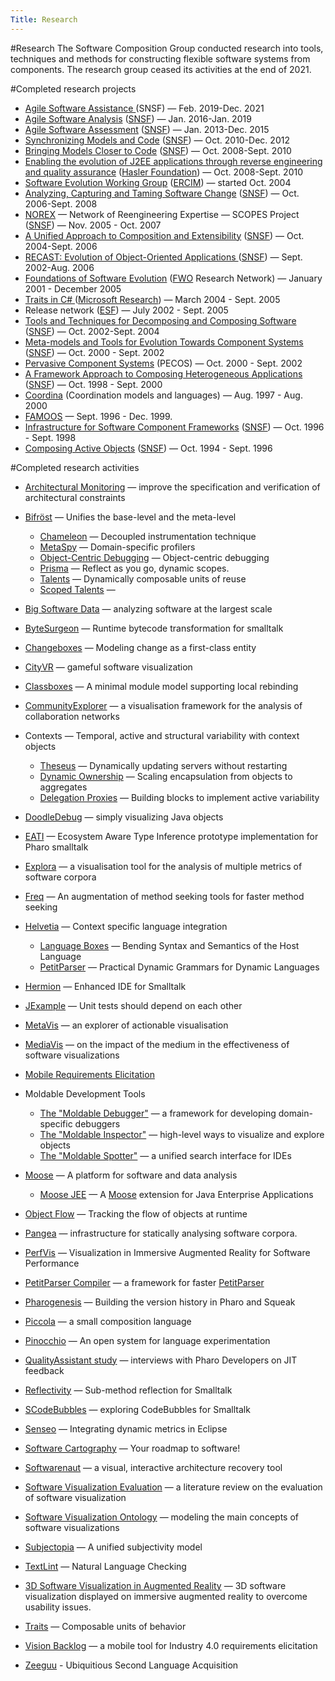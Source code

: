 ```yaml
---
Title: Research
---
```

#Research
The Software Composition Group conducted research into tools, techniques and methods for constructing flexible software systems from components.
The research group ceased its activities at the end of 2021.


#Completed research projects

- [Agile Software Assistance						](%base_url%/research/snf19) (SNSF) &mdash; Feb. 2019-Dec. 2021
- [Agile Software Analysis](%base_url%/research/snf16) ([SNSF](http://p3.snf.ch/Project-162352)) &mdash; Jan. 2016-Jan. 2019
- [Agile Software Assessment](%base_url%/research/snf13) ([SNSF](http://p3.snf.ch/Project-144126)) &mdash; Jan. 2013-Dec. 2015
- [Synchronizing Models and Code](%base_url%/research/snf10) ([SNSF](http://p3.snf.ch/Project-131827)) &mdash; Oct. 2010-Dec. 2012
- [Bringing Models Closer to Code](%base_url%/research/snf08) ([SNSF](http://p3.snf.ch/Project-121594)) &mdash; Oct. 2008-Sept. 2010
- [Enabling the evolution of J2EE applications through reverse engineering and quality assurance](%base_url%/research/hasler07) ([Hasler Foundation](http://www.haslerstiftung.ch/)) &mdash; Oct. 2008-Sept. 2010
- [Software Evolution Working Group](http://wiki.ercim.eu/wg/SoftwareEvolution/index.php/Main_Page) ([ERCIM](http://www.ercim.org/activity/workgroup.html)) &mdash; started Oct. 2004
- [Analyzing, Capturing and Taming Software Change](%base_url%/research/snf06) ([SNSF](http://p3.snf.ch/Project-113342)) &mdash; Oct. 2006-Sept. 2008
- [NOREX](%base_url%/research/norex) &mdash; Network of Reengineering Expertise &mdash; SCOPES Project ([SNSF](http://p3.snf.ch/Project-110997)) &mdash; Nov. 2005 - Oct. 2007
- [A Unified Approach to Composition and Extensibility](%base_url%/research/snf04) ([SNSF](http://p3.snf.ch/Project-105091)) &mdash; Oct. 2004-Sept. 2006
- [RECAST: Evolution of Object-Oriented Applications ](%base_url%/research/recast)([SNSF](http://p3.snf.ch/project-66077)) &mdash; Sept. 2002-Aug. 2006
- [ Foundations of Software Evolution](http://prog.vub.ac.be/FFSE/network.html) ([FWO](http://sun.fwo.be/page1en.php?lang=en) Research Network) &mdash; January 2001 - December 2005
- [Traits in C# ](%base_url%/research/rotor)([Microsoft Research](http://research.microsoft.com/)) &mdash; March 2004 - Sept. 2005
- Release network ([ESF](http://www.esf.org/)) &mdash; July 2002 - Sept. 2005
- [Tools and Techniques for Decomposing and Composing Software ](%base_url%/research/snf02) ([SNSF](http://p3.snf.ch/Project-67855)) &mdash; Oct. 2002-Sept. 2004
- [Meta-models and Tools for Evolution Towards Component Systems](%base_url%/research/snf00) ([SNSF](http://p3.snf.ch/Project-61655)) &mdash; Oct. 2000 - Sept. 2002
- [Pervasive Component Systems](/archive/pecos) (PECOS) &mdash; Oct. 2000 - Sept. 2002
- [ A Framework Approach to Composing Heterogeneous Applications](%base_url%/research/snf98) ([SNSF](http://p3.snf.ch/Project-53711)) &mdash; Oct. 1998 - Sept. 2000
- [Coordina](%base_url%/research/coordina) (Coordination models and languages) &mdash; Aug. 1997 - Aug. 2000
- [FAMOOS](/archive/famoos) &mdash; Sept. 1996 - Dec. 1999.
-  [Infrastructure for Software Component Frameworks](%base_url%/research/snf96) ([SNSF](http://p3.snf.ch/Project-46947)) &mdash; Oct. 1996 - Sept. 1998
- [Composing Active Objects](%base_url%/research/snf94) ([SNSF](http://p3.snf.ch/Project-40610)) &mdash; Oct. 1994 - Sept. 1996

#Completed research activities


-  [Architectural Monitoring](%base_url%/research/arch-constr) &mdash; improve the specification and verification of architectural constraints
- [Bifröst](%base_url%/research/bifrost) &mdash; Unifies the base-level and the meta-level
	- [Chameleon](%base_url%/research/bifrost/chameleon) &mdash; Decoupled instrumentation technique
	- [MetaSpy](%base_url%/research/bifrost/metaspy) &mdash; Domain-specific profilers
	- [Object-Centric Debugging](%base_url%/research/bifrost/OCD) &mdash; Object-centric debugging
	- [Prisma](%base_url%/research/bifrost/prisma) &mdash; Reflect as you go, dynamic scopes.
	- [Talents](%base_url%/research/bifrost/talents) &mdash; Dynamically composable units of reuse
	- [Scoped Talents](%base_url%/research/bifrost/scopedtalents) &mdash;

- [Big Software Data](%base_url%/research/bigsoftwaredata) &mdash; analyzing software at the largest scale
- [ByteSurgeon](%base_url%/research/bytesurgeon) &mdash; Runtime bytecode transformation for smalltalk
- [Changeboxes](%base_url%/research/snf06) &mdash; Modeling change as a first-class entity
-  [CityVR](%base_url%/research/cityvr) &mdash; gameful software visualization
- [Classboxes](%base_url%/research/classboxes) &mdash; A minimal module model supporting local rebinding
-  [CommunityExplorer](%base_url%/research/CommunityExplorer) &mdash; a visualisation framework for the analysis of collaboration networks
-  Contexts &mdash; Temporal, active and structural variability with context objects
	- [Theseus](%base_url%/research/Theseus) &mdash; Dynamically updating servers without restarting
	- [Dynamic Ownership](%base_url%/research/DynamicOwnership) &mdash; Scaling encapsulation from objects to aggregates
	- [Delegation Proxies](%base_url%/research/DelegationProxies) &mdash; Building blocks to implement active variability

- [DoodleDebug](%base_url%/wiki/projects/DoodleDebug) &mdash; simply visualizing Java objects
- [EATI](/research/eati) &mdash; Ecosystem Aware Type Inference prototype implementation for Pharo smalltalk
-  [Explora](%base_url%/research/explora) &mdash; a visualisation tool for the analysis of multiple metrics of software corpora
- [Freq](/research/Freq) &mdash; An augmentation of method seeking tools for faster method seeking
- [Helvetia](%base_url%/research/helvetia) &mdash; Context specific language integration
	- [Language Boxes](%base_url%/research/helvetia/languageboxes) &mdash; Bending Syntax and Semantics of the Host Language
	- [PetitParser](%base_url%/research/helvetia/petitparser) &mdash; Practical Dynamic Grammars for Dynamic Languages

- [Hermion](%base_url%/research/hermion) &mdash; Enhanced IDE for Smalltalk
- [JExample](%base_url%/research/jexample) &mdash; Unit tests should depend on each other
-  [MetaVis](%base_url%/research/meta-vis) &mdash; an explorer of actionable visualisation
-  [MediaVis](%base_url%/research/mediavis) &mdash; on the impact of the medium in the effectiveness of software visualizations
- [Mobile Requirements Elicitation](%base_url%/research/Mobile-Requirements-Elicitation) 
-  Moldable Development Tools
	-  [The "Moldable Debugger"](%base_url%/research/moldabledebugger) &mdash; a framework for developing domain-specific debuggers
	-  [The "Moldable Inspector"](%base_url%/research/moldableinspector) &mdash; high-level ways to visualize and explore objects
	-  [The "Moldable Spotter"](%base_url%/research/moldablespotter) &mdash; a unified search interface for IDEs

- [Moose](http://moose.unibe.ch) &mdash; A platform for software and data analysis
	- [Moose JEE](%base_url%/research/Moose-JEE) &mdash; A [Moose](http://moose.unibe.ch) extension for Java Enterprise Applications

- [Object Flow](%base_url%/research/objectflow) &mdash; Tracking the flow of objects at runtime
- [Pangea](/research/pangea) &mdash; infrastructure for statically analysing software corpora. 
-  [PerfVis](%base_url%/research/perfvis) &mdash; Visualization in Immersive Augmented Reality for Software Performance 
-  [PetitParser Compiler](%base_url%/research/petitcompiler) &mdash; a framework for faster [PetitParser](%base_url%/research/helvetia/petitparser)
- [Pharogenesis](%base_url%/research/Pharogenesis) &mdash; Building the version history in Pharo and Squeak
- [Piccola](%base_url%/research/piccola) &mdash; a small composition language
- [Pinocchio](%base_url%/research/pinocchio) &mdash; An open system for language experimentation
- [QualityAssistant study](%base_url%/research/QualityAssistant-study) &mdash; interviews with Pharo Developers on JIT feedback
- [Reflectivity](%base_url%/research/reflectivity) &mdash; Sub-method reflection for Smalltalk
- [SCodeBubbles](%base_url%/wiki/projects/archive/bachelorsprojects/SCodeBubbles) &mdash; exploring CodeBubbles for Smalltalk
- [Senseo](%base_url%/research/senseo) &mdash; Integrating dynamic metrics in Eclipse
- [Software Cartography](%base_url%/research/softwarecartography) &mdash; Your roadmap to software!
- [Softwarenaut](/softwarenaut) &mdash; a visual, interactive architecture recovery tool
-  [Software Visualization Evaluation](%base_url%/research/softvis-eval)  &mdash; a literature review on the evaluation of software visualization
-  [Software Visualization Ontology](%base_url%/research/vison)  &mdash; modeling the main concepts of software visualizations
- [Subjectopia](%base_url%/research/subjectopia) &mdash; A unified subjectivity model
- [TextLint](%base_url%/research/textlint) &mdash; Natural Language Checking
-  [3D Software Visualization in Augmented Reality](%base_url%/research/visar)  &mdash; 3D software visualization displayed on immersive augmented reality to overcome usability issues. 
- [Traits](%base_url%/research/traits) &mdash; Composable units of behavior
- [Vision Backlog](%base_url%/research/Vision-Backlog) &mdash; a mobile tool for Industry 4.0 requirements elicitation
- [Zeeguu](%base_url%/research/zeeguu) - Ubiquitious Second Language Acquisition
